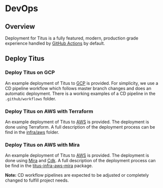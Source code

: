 # DevOps

## Overview
Deployment for Titus is a fully featured, modern, production grade experience handled by [GitHub Actions] by default.

## Deploy Titus
### Deploy Titus on GCP
An example deployment of Titus to [GCP] is provided. For simplicity, we use a CD pipeline workflow which follows master branch changes and does an automatic deployment. There is a working examples of a CD pipeline in the `.github/workflows` folder.

### Deploy Titus on AWS with Terraform
An example deployment of Titus to [AWS] is provided. The deployment is done using Terraform. A full description of the deployment process can be find in the [infra/aws] folder.

### Deploy Titus on AWS with Mira
An example deployment of Titus to [AWS] is provided. The deployment is done using [Mira] and [Cdk]. A full description of the deployment process can be find in the [titus-infra-aws-mira] package.

**Note:** CD workflow pipelines are expected to be adjusted or completely changed to fulfill project needs.


[GCP]: https://console.cloud.google.com
[AWS]: https://aws.amazon.com/
[Mira]: https://nf-mira.netlify.app
[Cdk]: https://aws.amazon.com/cdk/
[titus-infra-aws-mira]: https://github.com/nearform/titus/tree/master/packages/titus-infra-aws-mira
[infra/aws]: https://github.com/nearform/titus/tree/aws_update/docs/devops/aws
[GitHub Actions]: https://github.com/features/actions

